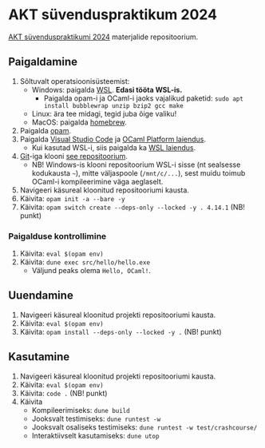 # AKT süvenduspraktikum 2024

[AKT süvenduspraktikumi 2024](https://courses.cs.ut.ee/2024/AKTSP/spring) materjalide repositoorium.


## Paigaldamine
1. Sõltuvalt operatsioonisüsteemist:
    * Windows: paigalda [WSL](https://docs.microsoft.com/en-us/windows/wsl/install). **Edasi tööta WSL-is.**
        * Paigalda opam-i ja OCaml-i jaoks vajalikud paketid: `sudo apt install bubblewrap unzip bzip2 gcc make`
    * Linux: ära tee midagi, tegid juba õige valiku!
    * MacOS: paigalda [homebrew](https://brew.sh/).
2. Paigalda [opam](https://opam.ocaml.org/doc/Install.html).
3. Paigalda [Visual Studio Code](https://code.visualstudio.com/) ja [OCaml Platform laiendus](https://marketplace.visualstudio.com/items?itemName=ocamllabs.ocaml-platform).
    * Kui kasutad WSL-i, siis paigalda ka [WSL laiendus](https://marketplace.visualstudio.com/items?itemName=ms-vscode-remote.remote-wsl).
4. [Git](https://git-scm.com/downloads)-iga klooni [see repositoorium](https://github.com/sws-lab/aktsp2024).
    * NB! Windows-is klooni repositoorium WSL-i sisse (nt sealsesse kodukausta `~`), mitte väljaspoole (`/mnt/c/...`), sest muidu toimub OCaml-i kompileerimine väga aeglaselt.
5. Navigeeri käsureal kloonitud repositooriumi kausta.
6. Käivita: `opam init -a --bare -y`
7. Käivita: `opam switch create --deps-only --locked -y . 4.14.1` (NB! punkt)

### Paigalduse kontrollimine
1. Käivita: `eval $(opam env)`
2. Käivita: `dune exec src/hello/hello.exe`
    * Väljund peaks olema `Hello, OCaml!`.


## Uuendamine
1. Navigeeri käsureal kloonitud projekti repositooriumi kausta.
2. Käivita: `eval $(opam env)`
3. Käivita: `opam install --deps-only --locked -y .` (NB! punkt)


## Kasutamine
1. Navigeeri käsureal kloonitud projekti repositooriumi kausta.
2. Käivita: `eval $(opam env)`
3. Käivita: `code .` (NB! punkt)
4. Käivita
    * Kompileerimiseks: `dune build`
    * Jooksvalt testimiseks: `dune runtest -w`
    * Jooksvalt osaliseks testimiseks: `dune runtest -w test/crashcourse/`
    * Interaktiivselt kasutamiseks: `dune utop`
